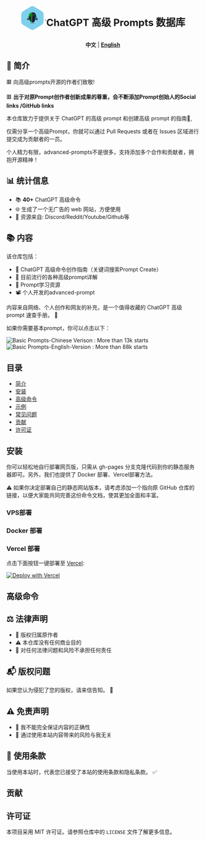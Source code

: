 <div align="center">
  <a href="https://prompt.garyhou2023.info/">
    <img src="./template/img/logo.svg" alt="Logo" width="64" height="64" style="vertical-align: middle;">
  </a>
  <h1 style="font-size: 1.6rem; display: inline-block; vertical-align: middle;"> ChatGPT 高级 Prompts 数据库 </h1>
</div>
<p align="center">
  <strong>中文</strong> | <a href="./readme.md"><strong>English</strong></a>
</p>



## 📌 简介
🟥  向高级prompts开源的作者们致敬!

🟥  **出于对原Prompt创作者创新成果的尊重，会不断添加Prompt创始人的Social links /GitHub links**

本仓库致力于提供关于 ChatGPT 的高级 prompt 和创建高级 prompt 的指南📖,

仅需分享一个高级Prompt，你就可以通过 Pull Requests 或者在 Issues 区域进行提交成为贡献者的一员。

个人精力有限，advanced-prompts不是很多，支持添加多个合作和贡献者，拥抱开源精神！


## 📊 统计信息

- 📚 **40+** ChatGPT 高级命令
- 🌐 生成了一个无广告的 web 网站，方便使用
- 🛄 资源来自: Discord/Reddit/Youtube/Github等

## 📚 内容

该仓库包括：
- 📘 ChatGPT 高级命令创作指南（关键词搜索Prompt Create）
- 📙 目前流行的各种高级prompt详解
- 📕 Prompt学习资源
- 📽️ 个人开发的advanced-prompt

内容来自网络、个人创作和网友的补充，是一个值得收藏的 ChatGPT 高级 prompt 速查手册。 🌟

如果你需要基本prompt，你可以点击以下：

![Basic Prompts-Chinese Verison](https://github.com/PlexPt/awesome-chatgpt-prompts-zh) : More than 13k starts
![Basic Prompts-English-Version](https://github.com/f/awesome-chatgpt-prompts) : More than 88k starts 



## 目录

- [简介](#简介)
- [安装](#安装)
- [高级命令](#高级命令)
- [示例](#示例)
- [常见问题](#常见问题)
- [贡献](#贡献)
- [许可证](#许可证)

## 安装

你可以轻松地自行部署网页版，只需从 gh-pages 分支克隆代码到你的静态服务器即可。另外，我们也提供了 Docker 部署、Vercel部署方法。

⚠️ 如果你决定部署自己的静态网站版本，请考虑添加一个指向原 GitHub 仓库的链接，以便大家能共同完善这份命令文档，使其更加全面和丰富。



### VPS部署


### Docker 部署

### Vercel 部署

点击下面按钮一键部署至 [Vercel](https://vercel.com):

[![Deploy with Vercel](https://vercel.com/button)](https://vercel.com/new/clone?repository-url=https://github.com/hougarry/chatgpt-advanced-prompts)



## 高级命令



## ⚖️ 法律声明

- 📝 版权归属原作者
- ⚠️ 本仓库没有任何商业目的
- 🚫 对任何法律问题和风险不承担任何责任

## 📬 版权问题

如果您认为侵犯了您的版权，请来信告知。 💌

## ⚠️ 免责声明

- 🛑 我不能完全保证内容的正确性
- 🚫 通过使用本站内容带来的风险与我无关

## 📜 使用条款

当使用本站时，代表您已接受了本站的使用条款和隐私条款。 ✅


## 贡献



## 许可证

本项目采用 MIT 许可证。请参照仓库中的 `LICENSE` 文件了解更多信息。


